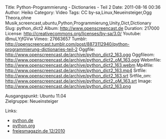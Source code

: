 Title: Python-Programmierung - Dictionaries - Teil 2
Date: 2011-08-16 00:36
Author: Heiko
Category: Video
Tags: CC by-sa,Linux,Neueinsteiger,Ogg Theora,ohne Musik,screencast,ubuntu,Python,Programmierung,Unity,Dict,Dictionary
Slug: python_dict2
Album: http://www.openscreencast.de
Duration: 217000
License: http://creativecommons.org/licenses/by-sa/3.0/
Youtube: iBmuLYjfGVw
Vimeo: 27663657
Tumblr: http://openscreencast.tumblr.com/post/8873112940/python-programmierung-dictionaries-teil-2
Oggfile: http://www.openscreencast.de/archive/python_dict2_163.ogg
Oggfileom: http://www.openscreencast.de/archive/python_dict2_oM_163.ogg
Webmfile: http://www.openscreencast.de/archive/python_dict2_163.webm
Mp4file: http://www.openscreencast.de/archive/python_dict2_163.mp4
Srtfile: http://www.openscreencast.de/archive/python_dict2_163.srt
Srtfile_om: http://www.openscreencast.de/archive/python_dict2_oM_163.srt
Image: http://www.openscreencast.de/archive/python_dict2_163.png

Ausgangspunkt: Ubuntu 11.04  
Zielgruppe: Neueinsteiger  

Links:

  * [python.de](http://www.python.de "Link zu Python.de" )
  * [python.org](http://www.python.org "Link zu Python.org" )
  * [freiesmagazin.de 12/2010](http://www.freiesmagazin.de/freiesMagazin-2010-12 "Link zu freiesmagazin.de" )


